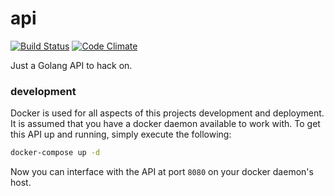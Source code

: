 api
===
[![Build Status](https://travis-ci.org/thedodd/api.svg?branch=master)](https://travis-ci.org/thedodd/api)
[![Code Climate](https://codeclimate.com/github/TheDodd/buildAPI/badges/gpa.svg)](https://codeclimate.com/github/TheDodd/buildAPI)

Just a Golang API to hack on.

### development
Docker is used for all aspects of this projects development and deployment. It is assumed that you have a docker daemon available to work with. To get this API up and running, simply execute the following:

```bash
docker-compose up -d
```

Now you can interface with the API at port `8080` on your docker daemon's host.

